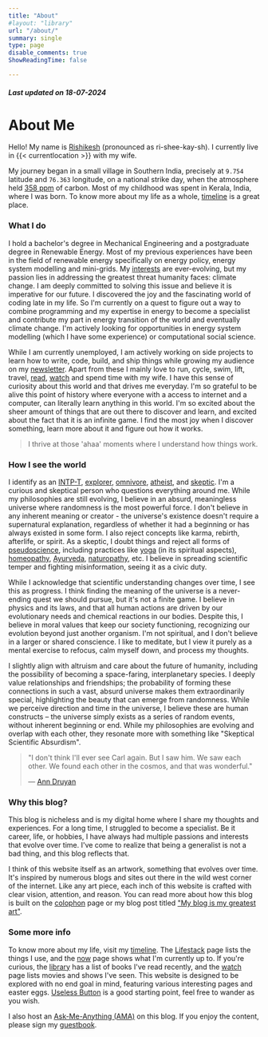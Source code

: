```yaml
---
title: "About"
#layout: "library"
url: "/about/"
summary: single
type: page
disable_comments: true
ShowReadingTime: false

---
```

##### Last updated on 18-07-2024

# About Me

Hello! My name is [Rishikesh](/name) (pronounced as ri-shee-kay-sh).
I currently live in {{< currentlocation >}} with my wife. 

My journey began in a small village in Southern India, precisely at `9.754` latitude and `76.363` longitude, on a national strike day, when the atmosphere held [358 ppm](https://www.co2levels.org) of carbon. Most of my childhood was spent in Kerala, India, where I was born. To know more about my life as a whole, [timeline](/timeline) is a great place.

### What I do

I hold a bachelor's degree in Mechanical Engineering and a postgraduate degree in Renewable Energy. Most of my previous experiences have been in the field of renewable energy specifically on energy policy, energy system modelling and mini-grids. My [interests](/interests) are ever-evolving, but my passion lies in addressing the greatest threat humanity faces: climate change. I am deeply committed to solving this issue and believe it is imperative for our future. I discovered the joy and the fascinating world of coding late in my life. So I'm currently on a quest to figure out a way to combine programming and my expertise in energy to become a specialist and contribute my part in energy transition of the world and eventually climate change. I'm actively looking for opportunities in energy system modelling (which I have some experience) or computational social science. 

While I am currently unemployed, I am actively working on side projects to learn how to write, code, build, and ship things while growing my audience on my [newsletter](/newsletter). Apart from these I mainly love to run, cycle, swim, lift, travel, [read](/library), [watch](/watch) and spend time with my wife. I have this sense of curiosity about this world and that drives me everyday. I'm so grateful to be alive this point of history where everyone with a access to internet and a computer, can literally learn anything in this world. I'm so excited about the sheer amount of things that are out there to discover and learn, and excited about the fact that it is an infinite game. I find the most joy when I discover something, learn more about it and figure out how it works. 

>I thrive at those 'ahaa' moments where I understand how things work.

### How I see the world

I identify as an [INTP-T](https://www.16personalities.com/intp-personality), [explorer](https://principlesyou.com/archetypes/explorer), [omnivore](https://en.wikipedia.org/wiki/Omnivore), [atheist](https://en.wikipedia.org/wiki/Atheism), and [skeptic](https://en.wikipedia.org/wiki/Skepticism). I'm a curious and skeptical person who questions everything around me. While my philosophies are still evolving, I believe in an absurd, meaningless universe where randomness is the most powerful force. I don't believe in any inherent meaning or creator - the universe's existence doesn't require a supernatural explanation, regardless of whether it had a beginning or has always existed in some form. I also reject concepts like karma, rebirth, afterlife, or spirit. As a skeptic, I doubt things and reject all forms of [pseudoscience](https://en.wikipedia.org/wiki/Pseudoscience), including practices like [yoga](https://en.wikipedia.org/wiki/Yoga) (in its spiritual aspects), [homeopathy](https://en.wikipedia.org/wiki/Homeopathy), [Ayurveda](https://en.wikipedia.org/wiki/Ayurveda), [naturopathy](https://en.wikipedia.org/wiki/Naturopathy), etc. I believe in spreading scientific temper and fighting misinformation, seeing it as a civic duty. 

While I acknowledge that scientific understanding changes over time, I see this as progress. I think finding the meaning of the universe is a never-ending quest we should pursue, but it's not a finite game. I believe in physics and its laws, and that all human actions are driven by our evolutionary needs and chemical reactions in our bodies. Despite this, I believe in moral values that keep our society functioning, recognizing our evolution beyond just another organism. I'm not spiritual, and I don't believe in a larger or shared conscience. I like to meditate, but I view it purely as a mental exercise to refocus, calm myself down, and process my thoughts. 

I slightly align with altruism and care about the future of humanity, including the possibility of becoming a space-faring, interplanetary species. I deeply value relationships and friendships; the probability of forming these connections in such a vast, absurd universe makes them extraordinarily special, highlighting the beauty that can emerge from randomness. While we perceive direction and time in the universe, I believe these are human constructs – the universe simply exists as a series of random events, without inherent beginning or end. While my philosophies are evolving and overlap with each other, they resonate more with something like "Skeptical Scientific Absurdism".

> "I don't think I'll ever see Carl again. But I saw him. We saw each other. We found each other in the cosmos, and that was wonderful."
>
> ― [Ann Druyan](https://en.wikipedia.org/wiki/Ann_Druyan)

### Why this blog?

This blog is nicheless and is my digital home where I share my thoughts and experiences. For a long time, I struggled to become a specialist. Be it career, life, or hobbies, I have always had multiple passions and interests that evolve over time. I've come to realize that being a generalist is not a bad thing, and this blog reflects that.

I think of this website itself as an artwork, something that evolves over time. It's inspired by numerous blogs and sites out there in the wild west corner of the internet. Like any art piece, each inch of this website is crafted with clear vision, attention, and reason. You can read more about how this blog is built on the [colophon](/colophon) page or my blog post titled ["My blog is my greatest art"]().

### Some more info

To know more about my life, visit my [timeline](/timeline). The [Lifestack](/lifestack) page lists the things I use, and the [now](/now) page shows what I'm currently up to. If you're curious, the [library](/library) has a list of books I've read recently, and the [watch](/watch) page lists movies and shows I've seen. This website is designed to be explored with no end goal in mind, featuring various interesting pages and easter eggs. [Useless Button](/button) is a good starting point, feel free to wander as you wish. 

I also host an [Ask-Me-Anything (AMA)](/ama) on this blog. If you enjoy the content, please sign my [guestbook](/guestbook).